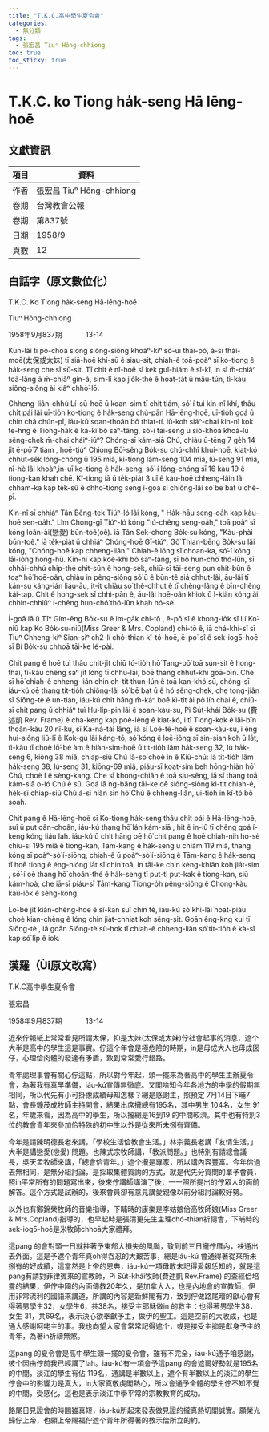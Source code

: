 ```yaml
---
title: "T.K.C.高中學生夏令會"
categories:
  - 無分類
tags:
  - 張宏昌 Tiuⁿ Hông-chhiong
toc: true
toc_sticky: true
---
```


# T.K.C. ko Tiong ha̍k-seng Hā lēng-hoē

## 文獻資訊

| 項目 | 資料 |
|---|---|
| 作者 | 張宏昌 Tiuⁿ Hông-chhiong |
| 卷期 | 台灣教會公報 |
| 卷期 | 第837號 |
| 日期 | 1958/9 |
| 頁數 | 12 |

## 白話字（原文數位化）

T.K.C. Ko Tiong ha̍k-seng Hā-lēng-hoē

Tiuⁿ Hông-chhiong

1958年9月837期            13-14

Kūn-lâi tī pò-choá siōng siông-siông khoàⁿ-kìⁿ só͘-uī thài-pó͘, á-sī thài-moē(太保或太妹) tī siā-hoē khí-sū ê siau-sit, chiah-ê toā-poàⁿ sī ko-tiong ê ha̍k-seng che sī sū-si̍t. Tī chit ê nî-hoē sī ke̍k guî-hiám ê sî-kî, in sī m̄-chiâⁿ toā-lâng ā m̄-chiâⁿ gín-á, sim-lí kap jio̍k-thé ê hoat-ta̍t ū mâu-tún, tì-kàu siông-siông ài kiâⁿ chhò͘-lō͘.

Chheng-liân-chhù Lí-sū-hoē ū koan-sim tī chit tiám, só͘-í tuì kin-nî khí, thâu chi̍t pái lâi uī-tio̍h ko-tiong ê ha̍k-seng chú-pān Hā-lēng-hoē, uī-tio̍h goá ū chin chá chún-pī, iáu-kú soan-thoân bô thiat-tí. iū-koh siáⁿ-chai kin-nî kok tē-hng ê Tiong-ha̍k ê ká-kî bô saⁿ-tâng, só͘-í tāi-seng ū sió-khoá khoà-lū sêng-chek m̄-chai cháiⁿ-iūⁿ? Chóng-sī kám-siā Chú, chiàu ū-tēng 7 ge̍h 14 ji̍t ē-pō͘ 7 tiám , hoē-tiúⁿ Chiong Bō͘-sêng Bo̍k-su chú-chhî khui-hoē, kiat-kó chhut-se̍k lóng-chóng ū 195 miâ, kî-tiong lâm-seng 104 miâ, lú-seng 91 miâ, nî-hè lâi khoàⁿ,in-uī ko-tiong ê ha̍k-seng, só͘-í lóng-chóng sī 16 kàu 19 ê tiong-kan khah chē. Kî-tiong iā ū te̍k-pia̍t 3 uī ê kàu-hoē chheng-lâin lâi chham-ka kap te̍k-sû ê chho͘-tiong seng í-goā sī chiông-lâi só͘ bē bat ū chê-pī.

Kin-nî sī chhiáⁿ Tân Bêng-tek Tiúⁿ-ló lâi kóng, " Ha̍k-hāu seng-oa̍h kap kàu-hoē sen-oa̍h." Lîm Chong-gī Tiúⁿ-ló kóng "Iú-chêng seng-oa̍h," toā poàⁿ sī kóng loân-ài(戀愛) būn-toê(oê). iā Tân Sek-chong Bo̍k-su kóng, "Kàu-phài būn-toê." iā te̍k-pia̍t ū chhiáⁿ Chóng-hoē Gī-tiúⁿ, Gô͘ Thian-bēng Bo̍k-su lâi kóng, "Chóng-hoē kap chheng-liân." Chiah-ê lóng sī choan-ka, só͘-í kóng lāi-iông hong-hù. Kin-nî kap koè-khì bô saⁿ-tâng, sī bô hun-chó͘ thó-lūn, sī chhái-chhú chi̍p-thé chit-sûn ê hong-se̍k, chiū-sī tāi-seng pun chit-būn ê toaⁿ hō͘ hoē-oân, chiàu in pêng-siông só͘ ū ê būn-tê siá chhut-lâi, āu-lâi tī kán-su káng-ián liáu-āu, it-it chiàu só͘ thê-chhut ê tī chèng-lâng ê bīn-chêng kái-tap. Chit ê hong-sek sī chhì-pān ê, āu-lâi hoē-oân khiok ū ì-kiàn kóng ài chhin-chhiūⁿ í-chêng hun-chó͘ thó-lūn khah hó-sè.

Í-goā iā ū Tīⁿ Gím-êng Bo̍k-su ê im-ga̍k chí-tō , ē-pō͘ sî ê khong-lo̍k sī Lí Ko͘-niû kap Ko Bo̍k-su-niû(Miss Greer & Mrs. Copland) chí-tō ê, iā chá-khí-sî sī Tiuⁿ Chheng-kiⁿ Sian-siⁿ ch2-lí chó-thian kî-tó-hoē, ē-po͘-sî ê sek-iog5-hoē sī Bí Bo̍k-su chhoā tāi-ke lé-pài.

Chit pang ê hoē tuì thâu chi̍t-ji̍t chiū tú-tio̍h hō͘ Tang-pō͘ toā sún-sit ê hong-thai, tì-kàu chêng saⁿ ji̍t lóng tī chhù-lāi, boē thang chhut-khì goā-bīn. Che sī hō͘ chiah-ê chheng-liân chin oh-tit thun-lún ê toā kan-khó͘ sū, chóng-sī iáu-kú oē thang tit-tio̍h chiông-lâi só͘ bē bat ū ê hó sêng-chek, che tong-jiân sī Siōng-tè ê un-tián, iáu-kú chi̍t hāng m̄-káⁿ boē kì-tit ài pò lín chai ê, chiū-sī chit pang ū chhiáⁿ tuì Hu-li̍p-pin lâi ê soan-kàu-su, Pì Su̍t-khái Bo̍k-su (費述凱 Rev. Frame) ê cha-keng kap poê-lêng ê kiat-kó, i tī Tiong-kok ê lāi-bīn thoân-kàu 20 nî-kú, sī Ka-ná-tài lâng, iā sī Loē-tē-hoē ê soan-kàu-su, i ēng hui-siông liû-lī ê Kok-gú lâi káng-tō, só͘ kóng ê loē-iông sī sin-sian koh ū la̍t, tì-kàu tī choè lō͘-bé àm ê hiàn-sim-hoē ū tit-tio̍h lâm ha̍k-seng 32, lú ha̍k-seng 6, kiōng 38 miâ, chiap-siū Chú Iâ-so͘ choè in ê Kiù-chú: iā tit-tio̍h lâm ha̍k-seng 38, lú-seng 31, kiōng-69 miâ, piáu-sī koat-sim beh hōng-hiàn hō͘ Chú, choè I ê sèng-kang. Che sī khong-chiân ê toā siu-sêng, iā sī thang toā kám-siā o-ló Chú ê sū. Goá iā ǹg-bāng tāi-ke oē siông-siông kì-tit chiah-ê, he̍k-sī chiap-siū Chú á-sī hiàn sin hō͘ Chú ê chheng-liân, uī-tio̍h in kî-tó bô soah.

Chit pang ê Hā-lēng-hoē sī Ko-tiong ha̍k-seng thâu chi̍t pái ê Hā-lēng-hoē, suî ū put oân-choân, iáu-kú thang hō͘ lán kám-siā , hit ê in-iû tī chêng goá í-keng kóng liáu lah. iáu-kú ū chi̍t hāng oē hō͘ chit pang ê hoē chiah-nih hó-sè chiū-sī 195 miâ ê tiong-kan, Tām-kang ê ha̍k-seng ū chiàm 119 miâ, thang kóng sī poàⁿ-sò͘ í-siōng, chiah-ê ū poàⁿ-sò͘ í-siōng ê Tām-kang ê ha̍k-seng tī hoē tiong ê éng-hióng la̍t sī chin toā, in tāi-ke chin kèng-khiân koh jia̍t-sim , só͘-í oē thang hō͘ choân-thé ê ha̍k-seng tī put-ti put-kak ê tiong-kan, siū kám-hoà, che iā-sī piáu-sī Tām-kang Tiong-o̍h pêng-siông ê Chong-kàu kàu-io̍k ê sêng-kong.

Lō͘-bé ji̍t kiàn-chèng-hoē ê sî-kan suî chin té, iáu-kú só͘ khí-lâi hoat-piáu choè kiàn-chèng ê lóng chin jia̍t-chhiat koh sêng-si̍t. Goān êng-kng kui tī Siōng-tè , iā goān Siōng-tè sù-hok tī chiah-ê chheng-liân só͘ tit-tio̍h ê kà-sī kap só͘ li̍p ê iok.

## 漢羅（Ùi原文改寫）

T.K.C高中學生夏令會

張宏昌

1958年9月837期            13-14

近來佇報紙上常常看見所謂太保，抑是太妹(太保或太妹)佇社會起事的消息，遮个大半是高中的學生這是事實。佇這个年會是極危險的時期，in是毋成大人也毋成囡仔，心理佮肉體的發達有矛盾，致到常常愛行錯路。

青年處理事會有關心佇這點，所以對今年起，頭一擺來為著高中的學生主辦夏令會，為著我有真早準備，iáu-kú宣傳無徹底。又閣啥知今年各地方的中學的假期無相同，所以代先有小可掛慮成績毋知怎樣？總是感謝主，照預定 7月14日下晡7點，會長鐘茂成牧師主持開會，結果出席攏總有195名，其中男生 104名，女生 91名，年歲來看，因為高中的學生，所以攏總是16到19 的中間較濟。其中也有特別3 位的教會青年來參加佮特殊的初中生以外是從來所未捌有齊備。

今年是請陳明德長老來講，「學校生活佮教會生活。」林宗義長老講「友情生活，」大半是講戀愛(戀愛) 問題。也陳式宗牧師講，「教派問題。」也特別有請總會議長，吳天孟牧師來講，「總會佮青年。」遮个攏是專家，所以講內容豐富。今年佮過去無相同，是無分組討論，是採取集體質詢的方式，就是代先分質問的單予會員，照in平常所有的問題寫出來，後來佇講師講演了後，一一照所提出的佇眾人的面前解答。這个方式是試辦的，後來會員卻有意見講愛親像以前分組討論較好勢。

以外也有鄭錦榮牧師的音樂指導，下晡時的康樂是李姑娘佮高牧師娘(Miss Greer & Mrs.Copland)指導的，也早起時是張清更先生主理chó-thian祈禱會，下晡時的sek-iog5-hoē是米牧師chhoā大家禮拜。

這pang 的會對頭一日就拄著予東部大損失的風颱，致到前三日攏佇厝內，袂通出去外面。這是予遮个青年真oh得吞忍的大艱苦事，總是iáu-kú 會通得著從來所未捌有的好成績，這當然是上帝的恩典，iáu-kú一項毋敢未記得愛報恁知的，就是這pang有請對菲律賓來的宣教師，Pì Su̍t-khái牧師(費述凱 Rev.Frame) 的查經佮培靈的結果，伊佇中國的內面傳教20年久，是加拿大人，也是內地會的宣教師，伊用非常流利的國語來講道，所講的內容是新鮮閣有力，致到佇做路尾暗的獻心會有得著男學生32，女學生6，共38名，接受主耶穌做in 的救主：也得著男學生38，女生 31，共69名，表示決心欲奉獻予主，做伊的聖工。這是空前的大收成，也是通大感謝呵咾主的事。我也向望大家會常常記得遮个，或是接受主抑是獻身予主的青年，為著in祈禱無煞。

這pang 的夏令會是高中學生頭一擺的夏令會，雖有不完全，iáu-kú通予咱感謝，彼个因由佇前我已經講了lah。iáu-kú有一項會予這pang 的會遮爾好勢就是195名的中間，淡江的學生有佔 119名，通講是半數以上，遮个有半數以上的淡江的學生佇會中的影響力是真大，in大家真敬虔閣熱心，所以會通予全體的學生佇不知不覺的中間，受感化，這也是表示淡江中學平常的宗教教育的成功。

路尾日見證會的時間雖真短，iáu-kú所起來發表做見證的攏真熱切閣誠實。願榮光歸佇上帝，也願上帝賜福佇遮个青年所得著的教示佮所立的約。
